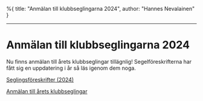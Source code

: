 %{
title: "Anmälan till klubbseglingarna 2024",
author: "Hannes Nevalainen"
}

---

# Anmälan till klubbseglingarna 2024

Nu finns anmälan till årets klubbseglingar tillägnlig! Segelföreskrifterna har fått sig en uppdatering i år så läs igenom dem noga.

[Seglingsföreskrifter (2024)](https://lkk-files.fly.storage.tigris.dev/Seglingsf%C3%B6reskrifter-2024.pdf)

[Anmälan till årets klubbseglingar](https://docs.google.com/forms/d/e/1FAIpQLSdjKvJJwCLgXbDQSyAxUbnxEjjhQEEQFNIaygh6Suv9Uipkpw/viewform)
